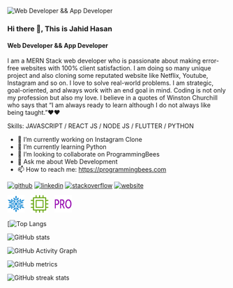 ![Web Developer && App Developer](https://media-exp1.licdn.com/dms/image/D5603AQHxuCqQKrOyFA/profile-displayphoto-shrink_400_400/0/1635140240939?e=1640822400&v=beta&t=TuNQyFqTuFhQU00cmZ9kFL_qC7mhhY2S2tPZCvLVtFE)

### Hi there 👋, This is Jahid Hasan
#### Web Developer && App Developer

I am a MERN Stack web developer who is passionate about making error-free websites with 100% client satisfaction. I am doing so many unique project and also cloning some reputated website like Netflix, Youtube, Instagram and so on. I love to solve real-world problems. I am strategic, goal-oriented, and always work with an end goal in mind. Coding is not only my profession but also my love. I believe in a quotes of Winston Churchill who says that “I am always ready to learn although I do not always like being taught.”❤❤

Skills: JAVASCRIPT / REACT JS / NODE JS / FLUTTER / PYTHON

- 🔭 I’m currently working on Instagram Clone 
- 🌱 I’m currently learning Python 
- 👯 I’m looking to collaborate on ProgrammingBees 
- 💬 Ask me about Web Development 
- 📫 How to reach me: https://programmingbees.com


[<img src='https://cdn.jsdelivr.net/npm/simple-icons@3.0.1/icons/github.svg' alt='github' height='40'>](https://github.com/https://github.com/ProgrammingBees)  [<img src='https://cdn.jsdelivr.net/npm/simple-icons@3.0.1/icons/linkedin.svg' alt='linkedin' height='40'>](https://www.linkedin.com/in/https://www.linkedin.com/in/jahid-hasan-2327b11aa//)  [<img src='https://cdn.jsdelivr.net/npm/simple-icons@3.0.1/icons/stackoverflow.svg' alt='stackoverflow' height='40'>](https://stackoverflow.com/users/https://stackoverflow.com/users/16985676/programming-bees)  [<img src='https://cdn.jsdelivr.net/npm/simple-icons@3.0.1/icons/icloud.svg' alt='website' height='40'>](https://programmingbees.com)  

<a href='https://archiveprogram.github.com/'><img src='https://raw.githubusercontent.com/acervenky/animated-github-badges/master/assets/acbadge.gif' width='40' height='40'></a> <a href='https://docs.github.com/en/developers'><img src='https://raw.githubusercontent.com/acervenky/animated-github-badges/master/assets/devbadge.gif' width='40' height='40'></a> <a href='https://github.com/pricing'><img src='https://raw.githubusercontent.com/acervenky/animated-github-badges/master/assets/pro.gif' width='40' height='40'></a> 

[![Top Langs](https://github-readme-stats.vercel.app/api/top-langs/?username=https://github.com/ProgrammingBees)

![GitHub stats](https://github-readme-stats.vercel.app/api?username=https://github.com/ProgrammingBees&show_icons=true&count_private=true)  

![GitHub Activity Graph](https://activity-graph.herokuapp.com/graph?username=https://github.com/ProgrammingBees)  

![GitHub metrics](https://metrics.lecoq.io/https://github.com/ProgrammingBees)  

![GitHub streak stats](https://github-readme-streak-stats.herokuapp.com/?user=https://github.com/ProgrammingBees)  


